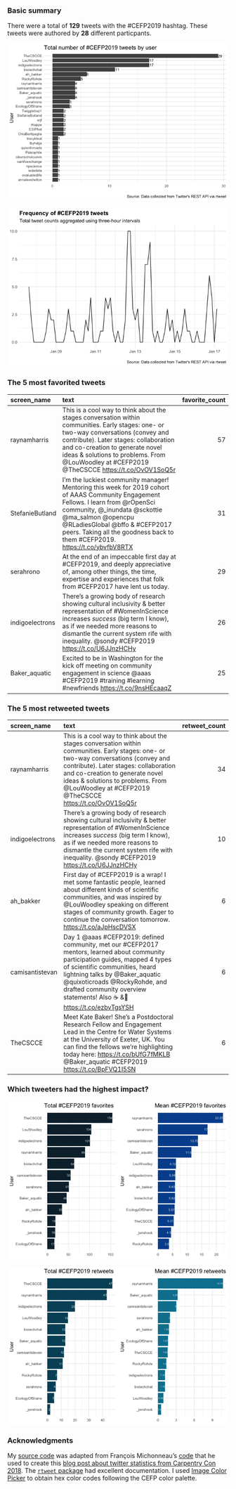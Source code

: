 ### Basic summary

There were a total of **129** tweets with the \#CEFP2019 hashtag. These
tweets were authored by **28** different particpants.

![](rtweets_CEFP2019_figs/topusers-1.png)

![](rtweets_CEFP2019_figs/tweet_timeline-1.png)

### The 5 most favorited tweets

<table>
<thead>
<tr class="header">
<th style="text-align: left;">screen_name</th>
<th style="text-align: left;">text</th>
<th style="text-align: right;">favorite_count</th>
</tr>
</thead>
<tbody>
<tr class="odd">
<td style="text-align: left;">raynamharris</td>
<td style="text-align: left;">This is a cool way to think about the stages conversation within communities. Early stages: one- or two-way conversations (convey and contribute). Later stages: collaboration and co-creation to generate novel ideas &amp; solutions to problems. From <span class="citation" data-cites="LouWoodley">@LouWoodley</span> at #CEFP2019 <span class="citation" data-cites="TheCSCCE">@TheCSCCE</span> <a href="https://t.co/OvOV1SoQ5r" class="uri">https://t.co/OvOV1SoQ5r</a></td>
<td style="text-align: right;">57</td>
</tr>
<tr class="even">
<td style="text-align: left;">StefanieButland</td>
<td style="text-align: left;">I’m the luckiest community manager! Mentoring this week for 2019 cohort of AAAS Community Engagement Fellows. I learn from <span class="citation" data-cites="rOpenSci">@rOpenSci</span> community, <span class="citation" data-cites="_inundata">@_inundata</span> <span class="citation" data-cites="sckottie">@sckottie</span> <span class="citation" data-cites="ma_salmon">@ma_salmon</span> <span class="citation" data-cites="opencpu">@opencpu</span> <span class="citation" data-cites="RLadiesGlobal">@RLadiesGlobal</span> <span class="citation" data-cites="bffo">@bffo</span> &amp; #CEFP2017 peers. Taking all the goodness back to them #CEFP2019. <a href="https://t.co/ybvfbV8RTX" class="uri">https://t.co/ybvfbV8RTX</a></td>
<td style="text-align: right;">31</td>
</tr>
<tr class="odd">
<td style="text-align: left;">serahrono</td>
<td style="text-align: left;">At the end of an impeccable first day at #CEFP2019, and deeply appreciative of, among other things, the time, expertise and experiences that folk from #CEFP2017 have lent us today.</td>
<td style="text-align: right;">29</td>
</tr>
<tr class="even">
<td style="text-align: left;">indigoelectrons</td>
<td style="text-align: left;">There’s a growing body of research showing cultural inclusivity &amp; better representation of #WomenInScience increases <em>success</em> (big term I know), as if we needed more reasons to dismantle the current system rife with inequality. <span class="citation" data-cites="sondy">@sondy</span> #CEFP2019 <a href="https://t.co/U6JJnzHCHy" class="uri">https://t.co/U6JJnzHCHy</a></td>
<td style="text-align: right;">26</td>
</tr>
<tr class="odd">
<td style="text-align: left;">Baker_aquatic</td>
<td style="text-align: left;">Excited to be in Washington for the kick off meeting on community engagement in science <span class="citation" data-cites="aaas">@aaas</span> #CEFP2019 #training #learning #newfriends <a href="https://t.co/9nsHEcaaqZ" class="uri">https://t.co/9nsHEcaaqZ</a></td>
<td style="text-align: right;">25</td>
</tr>
</tbody>
</table>

### The 5 most retweeted tweets

<table>
<thead>
<tr class="header">
<th style="text-align: left;">screen_name</th>
<th style="text-align: left;">text</th>
<th style="text-align: right;">retweet_count</th>
</tr>
</thead>
<tbody>
<tr class="odd">
<td style="text-align: left;">raynamharris</td>
<td style="text-align: left;">This is a cool way to think about the stages conversation within communities. Early stages: one- or two-way conversations (convey and contribute). Later stages: collaboration and co-creation to generate novel ideas &amp; solutions to problems. From <span class="citation" data-cites="LouWoodley">@LouWoodley</span> at #CEFP2019 <span class="citation" data-cites="TheCSCCE">@TheCSCCE</span> <a href="https://t.co/OvOV1SoQ5r" class="uri">https://t.co/OvOV1SoQ5r</a></td>
<td style="text-align: right;">34</td>
</tr>
<tr class="even">
<td style="text-align: left;">indigoelectrons</td>
<td style="text-align: left;">There’s a growing body of research showing cultural inclusivity &amp; better representation of #WomenInScience increases <em>success</em> (big term I know), as if we needed more reasons to dismantle the current system rife with inequality. <span class="citation" data-cites="sondy">@sondy</span> #CEFP2019 <a href="https://t.co/U6JJnzHCHy" class="uri">https://t.co/U6JJnzHCHy</a></td>
<td style="text-align: right;">10</td>
</tr>
<tr class="odd">
<td style="text-align: left;">ah_bakker</td>
<td style="text-align: left;">First day of #CEFP2019 is a wrap! I met some fantastic people, learned about different kinds of scientific communities, and was inspired by <span class="citation" data-cites="LouWoodley">@LouWoodley</span> speaking on different stages of community growth. Eager to continue the conversation tomorrow. <a href="https://t.co/aJpHscDVSX" class="uri">https://t.co/aJpHscDVSX</a></td>
<td style="text-align: right;">6</td>
</tr>
<tr class="even">
<td style="text-align: left;">camisantistevan</td>
<td style="text-align: left;">Day 1 <span class="citation" data-cites="aaas">@aaas</span> #CEFP2019: defined community, met our #CEFP2017 mentors, learned about community participation guides, mapped 4 types of scientific communities, heard lightning talks by <span class="citation" data-cites="Baker_aquatic">@Baker_aquatic</span> <span class="citation" data-cites="quixoticroads">@quixoticroads</span> <span class="citation" data-cites="RockyRohde">@RockyRohde</span>, and drafted community overview statements! Also ☕ &amp;🍕 <a href="https://t.co/ezbvTgsYSH" class="uri">https://t.co/ezbvTgsYSH</a></td>
<td style="text-align: right;">6</td>
</tr>
<tr class="odd">
<td style="text-align: left;">TheCSCCE</td>
<td style="text-align: left;">Meet Kate Baker! She’s a Postdoctoral Research Fellow and Engagement Lead in the Centre for Water Systems at the University of Exeter, UK. You can find the fellows we’re highlighting today here: <a href="https://t.co/bUfG7fMKLB" class="uri">https://t.co/bUfG7fMKLB</a> <span class="citation" data-cites="Baker_aquatic">@Baker_aquatic</span> #CEFP2019 <a href="https://t.co/BpFVQ1I5SN" class="uri">https://t.co/BpFVQ1I5SN</a></td>
<td style="text-align: right;">6</td>
</tr>
</tbody>
</table>

### Which tweeters had the highest impact?

![](rtweets_CEFP2019_figs/meanfav-1.png)

![](rtweets_CEFP2019_figs/meanretweet-1.png)

### Acknowledgments

My [source
code](https://github.com/raynamharris/cefp2019/blob/master/dataviz/rtweets_CEFP2019.Rmd)
was adapted from François Michonneau’s
[code](https://github.com/fmichonneau/2018-carpentrycon-tweets/blob/master/index.Rmd)
that he used to create this [blog post about twitter statistics from
Carpentry Con
2018](https://carpentries.org/2018/06/carpentrycon-tweets). The
[`rtweet` package](https://rtweet.info/) had excellent documentation. I
used [Image Color Picker](https://imagecolorpicker.com/) to obtain hex
color codes following the CEFP color palette.
